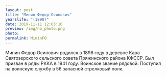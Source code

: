 ```yaml
---
layout: post
title: "Минин Федор Осипович"
yearslife: "(1898)"
date: 2019-11-11 12:03:10
preview: /img/no_photo.png
photo:
permalink: MininFO
---
```


Минин Федор Осипович родился в 1898 году в деревне Кара Святозерского сельского совета Пряжинского района КФССР. Был призван в ряды РККА в 1941 году. Воинское звание рядовой. Поступил на воинскую службу в 56 запасной стрелковый полк.